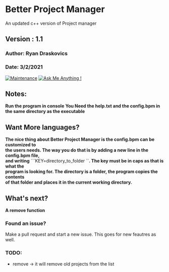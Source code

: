 # Better Project Manager
An updated c++ version of Project manager

## Version : 1.1
### Author: Ryan Draskovics
### Date: 3/2/2021

[![Maintenance](https://img.shields.io/badge/Maintained%3F-yes-green.svg)](https://GitHub.com/RyanD524/Better-Project-Manager)
[![Ask Me Anything !](https://img.shields.io/badge/Ask%20me-anything-1abc9c.svg)](https://GitHub.com/RyanD524/RyanD524)

## Notes:
__Run the program in console__
__You Need the help.txt and the config.bpm in the same directory as the executable__

## Want More languages?
__The nice thing about Better Project Manager is the config.bpm can be customized to <br /> the users needs. The way you do that is by adding a new line in the config.bpm file,<br />and writing__ ```KEY=directory_to_folder ``__. The key must be in caps as that is what the <br /> program is looking for. The directory is a folder, the program copies the contents<br /> of that folder and places it in the current working directory.__

## What's next?
__A remove function__
### Found an issue? 
Make a pull request and start a new issue. This goes for new feautres as well.

### TODO:
- remove -> it will remove old projects from the list
